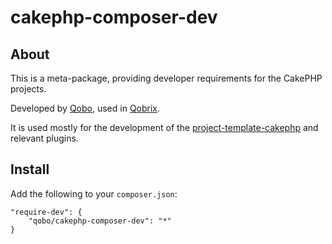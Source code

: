 cakephp-composer-dev
====================

About
-----

This is a meta-package, providing developer requirements for
the CakePHP projects.

Developed by [Qobo](https://www.qobo.biz), used in [Qobrix](https://qobrix.com).

It is used mostly for the development of the [project-template-cakephp](https://github.com/QoboLtd/project-template-cakephp)
and relevant plugins.

Install
-------

Add the following to your `composer.json`:

```
"require-dev": {
	"qobo/cakephp-composer-dev": "*"
}
```
